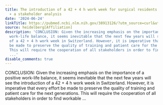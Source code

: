 ```yaml
---
title: The introduction of a 42 + 4 h work week for surgical residents in Switzerland
  - a stakeholder analysis
date: '2024-06-24'
linkTitle: https://pubmed.ncbi.nlm.nih.gov/38913126/?utm_source=curl&utm_medium=rss&utm_campaign=pubmed-2&utm_content=1FakS-2QOkCT8HsMOQP1bCRQ4YzyumYOmxmF0moLsQ3dFB1E9V&fc=20220326224207&ff=20240624182446&v=2.18.0.post9+e462414
source: heidelberg[Affiliation]
description: 'CONCLUSION: Given the increasing emphasis on the importance of a positive
  work-life balance, it seems inevitable that the next few years will see the introduction
  of a 42 + 4 h work week in Switzerland. However, it is imperative that every effort
  be made to preserve the quality of training and patient care for the next generations.
  This will require the cooperation of all stakeholders in order to find workable
  ...'
disable_comments: true
---
```

CONCLUSION: Given the increasing emphasis on the importance of a positive work-life balance, it seems inevitable that the next few years will see the introduction of a 42 + 4 h work week in Switzerland. However, it is imperative that every effort be made to preserve the quality of training and patient care for the next generations. This will require the cooperation of all stakeholders in order to find workable ...